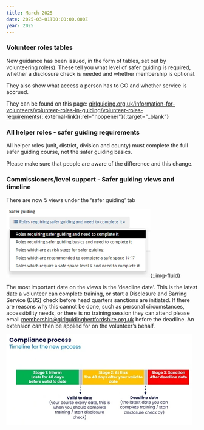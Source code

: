 ```yaml
---
title: March 2025
date: 2025-03-01T00:00:00.000Z
year: 2025
---
```

### Volunteer roles tables

New guidance has been issued, in the form of tables, set out by volunteering role(s). These tell you what level of safer guiding is required, whether a disclosure check is needed and whether membership is optional.

They also show what access a person has to GO and whether service is accrued.

They can be found on this page: [girlguiding.org.uk/information-for-volunteers/volunteer-roles-in-guiding/volunteer-roles-requirements](https://www.girlguiding.org.uk/information-for-volunteers/volunteer-roles-in-guiding/volunteer-roles-requirements/){:.external-link}{:rel="noopener"}{:target="_blank"}

### All helper roles - safer guiding requirements

All helper roles (unit, district, division and county) must complete the full safer guiding course, not the safer guiding basics.

Please make sure that people are aware of the difference and this change.

### Commissioners/level support - Safer guiding views and timeline

There are now 5 views under the ‘safer guiding’ tab

![Safer guiding menu options](/assets/images/2025/03/safer-guiding-menu.webp){:.img-fluid}

The most important date on the views is the ‘deadline date’. This is the latest date a volunteer can complete training, or start a Disclosure and Barring Service (DBS) check before head quarters sanctions are initiated. If there are reasons why this cannot be done, such as personal circumstances, accessibility needs, or there is no training session they can attend please email <membership@girlguidinghertfordshire.org.uk> before the deadline. An extension can then be applied for on the volunteer’s behalf.

![Compliance timeline](/assets/images/2025/03/compliance.webp)
